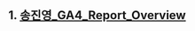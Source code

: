 ## 1. [송진영_GA4_Report_Overview](https://docs.google.com/document/d/1kuXRjKIJ6SCaqT-YU9E_7y4uScEip60FvhZlcr1ILzs/edit?usp=sharing)